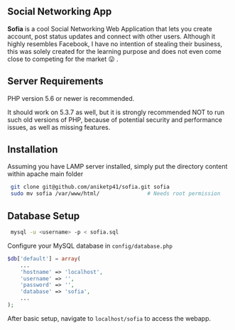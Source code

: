 ## Social Networking App

**Sofia** is a cool Social Networking Web Application that lets you create account, post status updates and connect with other users. Although it highly resembles Facebook, I have no intention of stealing their business, this was solely created for the learning purpose and does not even come close to competing for the market :stuck_out_tongue: .

## Server Requirements

PHP version 5.6 or newer is recommended.

It should work on 5.3.7 as well, but it is strongly recommended NOT to run
such old versions of PHP, because of potential security and performance
issues, as well as missing features.

## Installation

Assuming you have LAMP server installed, simply put the directory content within apache main folder

``` bash
 git clone git@github.com/aniketp41/sofia.git sofia
 sudo mv sofia /var/www/html/				# Needs root permission

```

## Database Setup

```bash
 mysql -u <username> -p < sofia.sql
```


Configure your MySQL database in `config/database.php`

``` php
$db['default'] = array(
	...
	'hostname' => 'localhost',
	'username' => '',
	'password' => '',
	'database' => 'sofia',
	...
);

```
After basic setup, navigate to `localhost/sofia` to access the webapp.